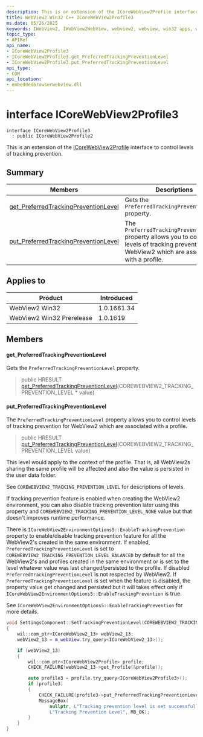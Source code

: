 ```yaml
---
description: This is an extension of the ICoreWebView2Profile interface to control levels of tracking prevention.
title: WebView2 Win32 C++ ICoreWebView2Profile3
ms.date: 05/26/2025
keywords: IWebView2, IWebView2WebView, webview2, webview, win32 apps, win32, edge, ICoreWebView2, ICoreWebView2Controller, browser control, edge html, ICoreWebView2Profile3
topic_type: 
- APIRef
api_name:
- ICoreWebView2Profile3
- ICoreWebView2Profile3.get_PreferredTrackingPreventionLevel
- ICoreWebView2Profile3.put_PreferredTrackingPreventionLevel
api_type:
- COM
api_location:
- embeddedbrowserwebview.dll
---
```


# interface ICoreWebView2Profile3

```
interface ICoreWebView2Profile3
  : public ICoreWebView2Profile2
```

This is an extension of the [ICoreWebView2Profile](icorewebview2profile.md#icorewebview2profile) interface to control levels of tracking prevention.

## Summary

 Members                        | Descriptions
--------------------------------|---------------------------------------------
[get_PreferredTrackingPreventionLevel](#get_preferredtrackingpreventionlevel) | Gets the `PreferredTrackingPreventionLevel` property.
[put_PreferredTrackingPreventionLevel](#put_preferredtrackingpreventionlevel) | The `PreferredTrackingPreventionLevel` property allows you to control levels of tracking prevention for WebView2 which are associated with a profile.

## Applies to

Product                         | Introduced
--------------------------------|---------------------------------------------
WebView2 Win32            |    1.0.1661.34
WebView2 Win32 Prerelease |    1.0.1619

## Members

#### get_PreferredTrackingPreventionLevel

Gets the `PreferredTrackingPreventionLevel` property.

> public HRESULT [get_PreferredTrackingPreventionLevel](#get_preferredtrackingpreventionlevel)(COREWEBVIEW2_TRACKING_PREVENTION_LEVEL * value)

#### put_PreferredTrackingPreventionLevel

The `PreferredTrackingPreventionLevel` property allows you to control levels of tracking prevention for WebView2 which are associated with a profile.

> public HRESULT [put_PreferredTrackingPreventionLevel](#put_preferredtrackingpreventionlevel)(COREWEBVIEW2_TRACKING_PREVENTION_LEVEL value)

This level would apply to the context of the profile. That is, all WebView2s sharing the same profile will be affected and also the value is persisted in the user data folder.

See `COREWEBVIEW2_TRACKING_PREVENTION_LEVEL` for descriptions of levels.

If tracking prevention feature is enabled when creating the WebView2 environment, you can also disable tracking prevention later using this property and `COREWEBVIEW2_TRACKING_PREVENTION_LEVEL_NONE` value but that doesn't improves runtime performance.

There is `ICoreWebView2EnvironmentOptions5::EnableTrackingPrevention` property to enable/disable tracking prevention feature for all the WebView2's created in the same environment. If enabled, `PreferredTrackingPreventionLevel` is set to `COREWEBVIEW2_TRACKING_PREVENTION_LEVEL_BALANCED` by default for all the WebView2's and profiles created in the same environment or is set to the level whatever value was last changed/persisted to the profile. If disabled `PreferredTrackingPreventionLevel` is not respected by WebView2. If `PreferredTrackingPreventionLevel` is set when the feature is disabled, the property value get changed and persisted but it will takes effect only if `ICoreWebView2EnvironmentOptions5::EnableTrackingPrevention` is true.

See `ICoreWebView2EnvironmentOptions5::EnableTrackingPrevention` for more details. 
```cpp
void SettingsComponent::SetTrackingPreventionLevel(COREWEBVIEW2_TRACKING_PREVENTION_LEVEL value)
{
    wil::com_ptr<ICoreWebView2_13> webView2_13;
    webView2_13 = m_webView.try_query<ICoreWebView2_13>();

    if (webView2_13)
    {
        wil::com_ptr<ICoreWebView2Profile> profile;
        CHECK_FAILURE(webView2_13->get_Profile(&profile));

        auto profile3 = profile.try_query<ICoreWebView2Profile3>();
        if (profile3)
        {
            CHECK_FAILURE(profile3->put_PreferredTrackingPreventionLevel(value));
            MessageBox(
                nullptr, L"Tracking prevention level is set successfully",
                L"Tracking Prevention Level", MB_OK);
        }
    }
}
```

